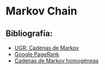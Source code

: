 # Markov Chain

## Bibliografía:

- [UGR: Cadenas de Markov](https://www.ugr.es/~bioestad/_private/cpfund10.pdf)
- [Google PageRank](https://math.umd.edu/~immortal/MATH401/book/ch_google_pagerank.pdf?utm_source=chatgpt.com)
- [Cadenas de Markov homogéneas](https://estadistica-dma.ulpgc.es/EyPE/pdf/Tema%204-2_Cadenas_de_Markov.pdf)
